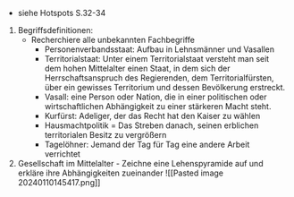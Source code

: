 - siehe Hotspots S.32-34
1. Begriffsdefinitionen:
	- Recherchiere alle unbekannten Fachbegriffe
		- Personenverbandsstaat: Aufbau in Lehnsmänner und Vasallen
		- Territorialstaat: Unter einem Territorialstaat versteht man seit dem hohen Mittelalter einen Staat, in dem sich der Herrschaftsanspruch des Regierenden, dem Territorialfürsten, über ein gewisses Territorium und dessen Bevölkerung erstreckt.
		- Vasall: eine Person oder Nation, die in einer politischen oder wirtschaftlichen Abhängigkeit zu einer stärkeren Macht steht.
		- Kurfürst: Adeliger, der das Recht hat den Kaiser zu wählen
		- Hausmachtpolitik = Das Streben danach, seinen erblichen territorialen Besitz zu vergrößern
		- Tagelöhner: Jemand der Tag für Tag eine andere Arbeit verrichtet
1. Gesellschaft im Mittelalter - Zeichne eine Lehenspyramide auf und erkläre ihre Abhängigkeiten zueinander
![[Pasted image 20240110145417.png]]
